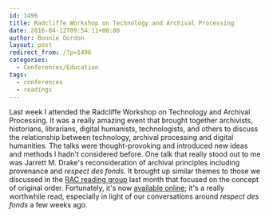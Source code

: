 ```yaml
---
id: 1496
title: Radcliffe Workshop on Technology and Archival Processing
date: 2016-04-12T09:54:11+00:00
author: Bonnie Gordon
layout: post
redirect_from: /?p=1496
categories:
  - Conferences/Education
tags:
  - conferences
  - readings
---
```

Last week I attended the Radcliffe Workshop on Technology and Archival Processing. It was a really amazing event that brought together archivists, historians, librarians, digital humanists, technologists, and others to discuss the relationship between technology, archival processing and digital humanities. The talks were thought-provoking and introduced new ideas and methods I hadn't considered before. One talk that really stood out to me was Jarrett M. Drake's reconsideration of archival principles including provenance and _respect des fonds_. It brought up similar themes to those we discussed in the [RAC reading group](http://blog.rockarch.org/?p=1468) last month that focused on the concept of original order. Fortunately, it's now [available online](https://medium.com/on-archivy/radtech-meets-radarch-towards-a-new-principle-for-archives-and-archival-description-568f133e4325#.ioxxjj7vi); it's a really worthwhile read, especially in light of our conversations around _respect des fonds_ a few weeks ago.
